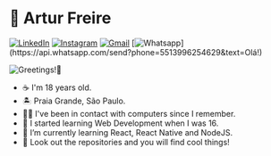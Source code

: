 # 👾 Artur Freire 

[![LinkedIn](https://img.shields.io/badge/-LinkedIn-blue?style=flat-square&logo=Linkedin&logoColor=white&link=https://www.linkedin.com/in/freirart/)](https://www.linkedin.com/in/freirart/)
[![Instagram](https://img.shields.io/badge/-Instagram-ff69b4?style=flat-square&logo=Instagram&logoColor=white&link=https://www.instagram.com/freirart//)](https://www.linkedin.com/in/freirart/)
[![Gmail](https://img.shields.io/badge/-Gmail-c14438?style=flat-square&logo=Gmail&logoColor=white&link=mailto:freirart.contato@gmail.com)](mailto:freirart.contato@gmail.com)
[![Whatsapp](https://img.shields.io/badge/-Whatsapp-4CA143?style=flat-square&labelColor=4CA143&logo=whatsapp&logoColor=white&link=https://api.whatsapp.com/send?phone=5512988344336&text=Olá!)](https://api.whatsapp.com/send?phone=5513996254629&text=Olá!)

![Greetings!👋](https://hackernoon.com/drafts/f2px36fy.png)

- ☕ I'm 18 years old.
- 🏝 Praia Grande, São Paulo.
- 👨‍💻 I've been in contact with computers since I remember. 
- 👶 I started learning Web Development when I was 16.
- 🚀 I’m currently learning React, React Native and NodeJS.
- 👀 Look out the repositories and you will find cool things!
